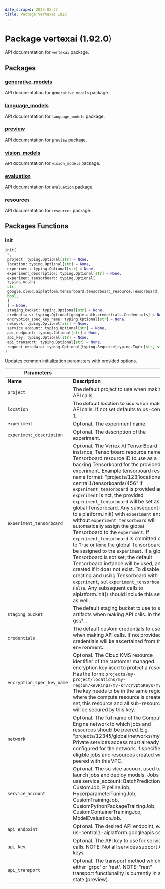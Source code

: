 ```yaml
---
date_scraped: 2025-05-12
title: Package Vertexai 1920
---
```


# Package vertexai (1.92.0) 

API documentation for `vertexai` package.

## Packages

### [generative\_models](https://cloud.google.com/vertex-ai/generative-ai/docs/reference/python/latest/vertexai.generative_models)

API documentation for `generative_models` package.

### [language\_models](https://cloud.google.com/vertex-ai/generative-ai/docs/reference/python/latest/vertexai.language_models)

API documentation for `language_models` package.

### [preview](https://cloud.google.com/vertex-ai/generative-ai/docs/reference/python/latest/vertexai.preview)

API documentation for `preview` package.

### [vision\_models](https://cloud.google.com/vertex-ai/generative-ai/docs/reference/python/latest/vertexai.vision_models)

API documentation for `vision_models` package.

### [evaluation](https://cloud.google.com/vertex-ai/generative-ai/docs/reference/python/latest/vertexai.evaluation)

API documentation for `evaluation` package.

### [resources](https://cloud.google.com/vertex-ai/generative-ai/docs/reference/python/latest/vertexai.resources)

API documentation for `resources` package.

## Packages Functions

### init

```python
init(
 *,
 project: typing.Optional[str] = None,
 location: typing.Optional[str] = None,
 experiment: typing.Optional[str] = None,
 experiment_description: typing.Optional[str] = None,
 experiment_tensorboard: typing.Optional[
 typing.Union[
 str,
 google.cloud.aiplatform.tensorboard.tensorboard_resource.Tensorboard,
 bool,
 ]
 ] = None,
 staging_bucket: typing.Optional[str] = None,
 credentials: typing.Optional[google.auth.credentials.Credentials] = None,
 encryption_spec_key_name: typing.Optional[str] = None,
 network: typing.Optional[str] = None,
 service_account: typing.Optional[str] = None,
 api_endpoint: typing.Optional[str] = None,
 api_key: typing.Optional[str] = None,
 api_transport: typing.Optional[str] = None,
 request_metadata: typing.Optional[typing.Sequence[typing.Tuple[str, str]]] = None
)
```

Updates common initialization parameters with provided options.

| **Parameters** | |
| --- | --- |
| **Name** | **Description** |
| `project` | The default project to use when making API calls. |
| `location` | The default location to use when making API calls. If not set defaults to us-central-1. |
| `experiment` | Optional. The experiment name. |
| `experiment_description` | Optional. The description of the experiment. |
| `experiment_tensorboard` | Optional. The Vertex AI TensorBoard instance, Tensorboard resource name, or Tensorboard resource ID to use as a backing Tensorboard for the provided experiment. Example tensorboard resource name format: "projects/123/locations/us-central1/tensorboards/456" If `experiment_tensorboard` is provided and `experiment` is not, the provided `experiment_tensorboard` will be set as the global Tensorboard. Any subsequent calls to aiplatform.init() with `experiment` and without `experiment_tensorboard` will automatically assign the global Tensorboard to the `experiment`. If `experiment_tensorboard` is ommitted or set to `True` or `None` the global Tensorboard will be assigned to the `experiment`. If a global Tensorboard is not set, the default Tensorboard instance will be used, and created if it does not exist. To disable creating and using Tensorboard with `experiment`, set `experiment_tensorboard` to `False`. Any subsequent calls to aiplatform.init() should include this setting as well. |
| `staging_bucket` | The default staging bucket to use to stage artifacts when making API calls. In the form gs://... |
| `credentials` | The default custom credentials to use when making API calls. If not provided credentials will be ascertained from the environment. |
| `encryption_spec_key_name` | Optional. The Cloud KMS resource identifier of the customer managed encryption key used to protect a resource. Has the form: `projects/my-project/locations/my-region/keyRings/my-kr/cryptoKeys/my-key`. The key needs to be in the same region as where the compute resource is created. If set, this resource and all sub-resources will be secured by this key. |
| `network` | Optional. The full name of the Compute Engine network to which jobs and resources should be peered. E.g. "projects/12345/global/networks/myVPC". Private services access must already be configured for the network. If specified, all eligible jobs and resources created will be peered with this VPC. |
| `service_account` | Optional. The service account used to launch jobs and deploy models. Jobs that use service\_account: BatchPredictionJob, CustomJob, PipelineJob, HyperparameterTuningJob, CustomTrainingJob, CustomPythonPackageTrainingJob, CustomContainerTrainingJob, ModelEvaluationJob. |
| `api_endpoint` | Optional. The desired API endpoint, e.g., us-central1-aiplatform.googleapis.com |
| `api_key` | Optional. The API key to use for service calls. NOTE: Not all services support API keys. |
| `api_transport` | Optional. The transport method which is either 'grpc' or 'rest'. NOTE: "rest" transport functionality is currently in a beta state (preview). |